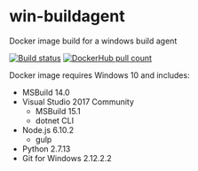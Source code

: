 # win-buildagent
Docker image build for a windows build agent

[![Build status](https://ci.appveyor.com/api/projects/status/nl2kcvgo276o82df/branch/master?svg=true)](https://ci.appveyor.com/project/AArnott/win-buildagent/branch/master)
[![DockerHub pull count](https://img.shields.io/docker/pulls/andrewarnott/win-buildagent.svg)](https://hub.docker.com/r/andrewarnott/win-buildagent/)

Docker image requires Windows 10 and includes:

* MSBuild 14.0
* Visual Studio 2017 Community
  * MSBuild 15.1
  * dotnet CLI
* Node.js 6.10.2
  * gulp
* Python 2.7.13
* Git for Windows 2.12.2.2
